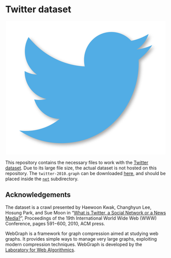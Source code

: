 Twitter dataset
===================

<p align="center">
<img src="https://raw.githubusercontent.com/filippobistaffa/twitter/master/logo.png" alt="logo" width="500">
</p>

This repository contains the necessary files to work with the [Twitter dataset](http://law.di.unimi.it/webdata/twitter-2010/). Due to its large file size, the actual dataset is not hosted on this repository. The `twitter-2010.graph` can be downloaded [here](http://data.law.di.unimi.it/webdata/twitter-2010/twitter-2010.graph), and should be placed inside the [`net`](https://github.com/filippobistaffa/twitter/tree/master/net) subdirectory.

Acknowledgements
----------
The dataset is a crawl presented by Haewoon Kwak, Changhyun Lee, Hosung Park, and Sue Moon in “[What is Twitter, a Social Network or a News Media?](http://dl.acm.org/citation.cfm?id=1772751)”, Proceedings of the 19th International World Wide Web (WWW) Conference, pages 591−600, 2010, ACM press.

WebGraph is a framework for graph compression aimed at studying web graphs. It provides simple ways to manage very large graphs, exploiting modern compression techniques. WebGraph is developed by the [Laboratory for Web Algorithmics](http://webgraph.di.unimi.it).
